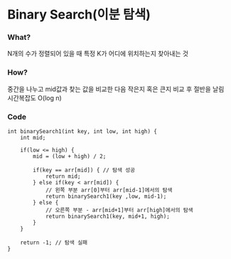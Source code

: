 # Binary Search(이분 탐색)
### What?
N개의 수가 정렬되어 있을 때 특정 K가 어디에 위치하는지 찾아내는 것
### How?
중간을 나누고 mid값과 찾는 값을 비교한 다음 작은지 혹은 큰지 비교 후 절반을 날림
시간복잡도 O(log n)
###  Code
```
int binarySearch1(int key, int low, int high) {
	int mid;

	if(low <= high) {
		mid = (low + high) / 2;

		if(key == arr[mid]) { // 탐색 성공 
			return mid;
		} else if(key < arr[mid]) {
			// 왼쪽 부분 arr[0]부터 arr[mid-1]에서의 탐색 
			return binarySearch1(key ,low, mid-1);  
		} else {
			// 오른쪽 부분 - arr[mid+1]부터 arr[high]에서의 탐색 
			return binarySearch1(key, mid+1, high); 
		}
	}

	return -1; // 탐색 실패 
}
```